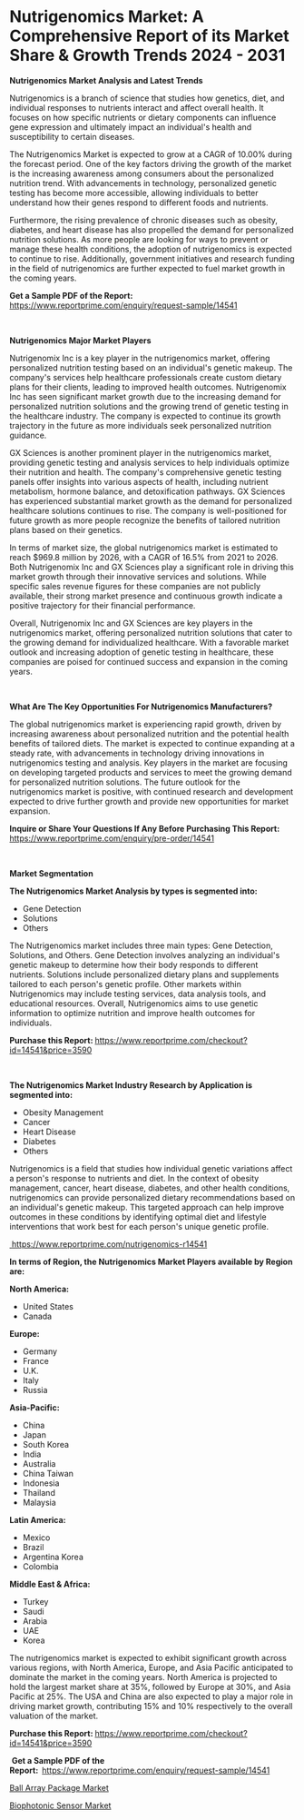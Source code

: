 <p><h1>Nutrigenomics Market: A Comprehensive Report of its Market Share & Growth Trends 2024 - 2031</h1></p><p><strong>Nutrigenomics Market Analysis and Latest Trends</strong></p>
<p><p>Nutrigenomics is a branch of science that studies how genetics, diet, and individual responses to nutrients interact and affect overall health. It focuses on how specific nutrients or dietary components can influence gene expression and ultimately impact an individual's health and susceptibility to certain diseases.</p><p>The Nutrigenomics Market is expected to grow at a CAGR of 10.00% during the forecast period. One of the key factors driving the growth of the market is the increasing awareness among consumers about the personalized nutrition trend. With advancements in technology, personalized genetic testing has become more accessible, allowing individuals to better understand how their genes respond to different foods and nutrients.</p><p>Furthermore, the rising prevalence of chronic diseases such as obesity, diabetes, and heart disease has also propelled the demand for personalized nutrition solutions. As more people are looking for ways to prevent or manage these health conditions, the adoption of nutrigenomics is expected to continue to rise. Additionally, government initiatives and research funding in the field of nutrigenomics are further expected to fuel market growth in the coming years.</p></p>
<p><strong>Get a Sample PDF of the Report:&nbsp;</strong> <a href="https://www.reportprime.com/enquiry/request-sample/14541">https://www.reportprime.com/enquiry/request-sample/14541</a></p>
<p>&nbsp;</p>
<p><strong>Nutrigenomics Major Market Players</strong></p>
<p><p>Nutrigenomix Inc is a key player in the nutrigenomics market, offering personalized nutrition testing based on an individual's genetic makeup. The company's services help healthcare professionals create custom dietary plans for their clients, leading to improved health outcomes. Nutrigenomix Inc has seen significant market growth due to the increasing demand for personalized nutrition solutions and the growing trend of genetic testing in the healthcare industry. The company is expected to continue its growth trajectory in the future as more individuals seek personalized nutrition guidance.</p><p>GX Sciences is another prominent player in the nutrigenomics market, providing genetic testing and analysis services to help individuals optimize their nutrition and health. The company's comprehensive genetic testing panels offer insights into various aspects of health, including nutrient metabolism, hormone balance, and detoxification pathways. GX Sciences has experienced substantial market growth as the demand for personalized healthcare solutions continues to rise. The company is well-positioned for future growth as more people recognize the benefits of tailored nutrition plans based on their genetics.</p><p>In terms of market size, the global nutrigenomics market is estimated to reach $969.8 million by 2026, with a CAGR of 16.5% from 2021 to 2026. Both Nutrigenomix Inc and GX Sciences play a significant role in driving this market growth through their innovative services and solutions. While specific sales revenue figures for these companies are not publicly available, their strong market presence and continuous growth indicate a positive trajectory for their financial performance.</p><p>Overall, Nutrigenomix Inc and GX Sciences are key players in the nutrigenomics market, offering personalized nutrition solutions that cater to the growing demand for individualized healthcare. With a favorable market outlook and increasing adoption of genetic testing in healthcare, these companies are poised for continued success and expansion in the coming years.</p></p>
<p>&nbsp;</p>
<p><strong>What Are The Key Opportunities For Nutrigenomics Manufacturers?</strong></p>
<p><p>The global nutrigenomics market is experiencing rapid growth, driven by increasing awareness about personalized nutrition and the potential health benefits of tailored diets. The market is expected to continue expanding at a steady rate, with advancements in technology driving innovations in nutrigenomics testing and analysis. Key players in the market are focusing on developing targeted products and services to meet the growing demand for personalized nutrition solutions. The future outlook for the nutrigenomics market is positive, with continued research and development expected to drive further growth and provide new opportunities for market expansion.</p></p>
<p><strong>Inquire or Share Your Questions If Any Before Purchasing This Report:</strong> <a href="https://www.reportprime.com/enquiry/pre-order/14541">https://www.reportprime.com/enquiry/pre-order/14541</a></p>
<p>&nbsp;</p>
<p><strong>Market Segmentation</strong></p>
<p><strong>The Nutrigenomics Market Analysis by types is segmented into:</strong></p>
<p><ul><li>Gene Detection</li><li>Solutions</li><li>Others</li></ul></p>
<p><p>The Nutrigenomics market includes three main types: Gene Detection, Solutions, and Others. Gene Detection involves analyzing an individual's genetic makeup to determine how their body responds to different nutrients. Solutions include personalized dietary plans and supplements tailored to each person's genetic profile. Other markets within Nutrigenomics may include testing services, data analysis tools, and educational resources. Overall, Nutrigenomics aims to use genetic information to optimize nutrition and improve health outcomes for individuals.</p></p>
<p><strong>Purchase this Report:&nbsp;</strong><a href="https://www.reportprime.com/checkout?id=14541&price=3590">https://www.reportprime.com/checkout?id=14541&price=3590</a></p>
<p>&nbsp;</p>
<p><strong>The Nutrigenomics Market Industry Research by Application is segmented into:</strong></p>
<p><ul><li>Obesity Management</li><li>Cancer</li><li>Heart Disease</li><li>Diabetes</li><li>Others</li></ul></p>
<p><p>Nutrigenomics is a field that studies how individual genetic variations affect a person's response to nutrients and diet. In the context of obesity management, cancer, heart disease, diabetes, and other health conditions, nutrigenomics can provide personalized dietary recommendations based on an individual's genetic makeup. This targeted approach can help improve outcomes in these conditions by identifying optimal diet and lifestyle interventions that work best for each person's unique genetic profile.</p></p>
<p><a href="https://www.reportprime.com/nutrigenomics-r14541">&nbsp;https://www.reportprime.com/nutrigenomics-r14541</a></p>
<p><strong>In terms of Region, the Nutrigenomics Market Players available by Region are:</strong></p>
<p>
    <p> <strong> North America: </strong>
        <ul>
            <li>United States</li>
            <li>Canada</li>
        </ul>
        </p> 
    <p> <strong> Europe: </strong>
        <ul>
            <li>Germany</li>
            <li>France</li>
            <li>U.K.</li>
            <li>Italy</li>
            <li>Russia</li>
        </ul>
        </p> 
    <p> <strong> Asia-Pacific: </strong>
        <ul>
            <li>China</li>
            <li>Japan</li>
            <li>South Korea</li>
            <li>India</li>
            <li>Australia</li>
            <li>China Taiwan</li>
            <li>Indonesia</li>
            <li>Thailand</li>
            <li>Malaysia</li>
        </ul>
        </p> 
    <p> <strong> Latin America: </strong>
        <ul>
            <li>Mexico</li>
            <li>Brazil</li>
            <li>Argentina Korea</li>
            <li>Colombia</li>
        </ul>
        </p> 
    <p> <strong> Middle East & Africa: </strong>
        <ul>
            <li>Turkey</li>
            <li>Saudi</li>
            <li>Arabia</li>
            <li>UAE</li>
            <li>Korea</li>
        </ul>
    </p>
    </p>
<p><p>The nutrigenomics market is expected to exhibit significant growth across various regions, with North America, Europe, and Asia Pacific anticipated to dominate the market in the coming years. North America is projected to hold the largest market share at 35%, followed by Europe at 30%, and Asia Pacific at 25%. The USA and China are also expected to play a major role in driving market growth, contributing 15% and 10% respectively to the overall valuation of the market.</p></p>
<p><strong>Purchase this Report: </strong><a href="https://www.reportprime.com/checkout?id=14541&price=3590">https://www.reportprime.com/checkout?id=14541&price=3590</a></p>
<p>&nbsp;<strong>Get a Sample PDF of the Report:&nbsp;&nbsp;</strong><a href="https://www.reportprime.com/enquiry/request-sample/14541">https://www.reportprime.com/enquiry/request-sample/14541</a></p>
<p><strong></strong></p>
<p><p><a href="https://full-wildebeest-80b.notion.site/Ball-Array-Package-Market-Size-and-Market-Trends-Complete-Industry-Overview-2024-to-2031-25f09efce660409688bea983ac825ef0">Ball Array Package Market</a></p><p><a href="https://pretty-mail-caf.notion.site/Biophotonic-Sensor-Market-Share-Evolution-and-Market-Growth-Trends-2024-2031-3a8028b7cccc46dd9ecd6d597c58385c">Biophotonic Sensor Market</a></p></p>